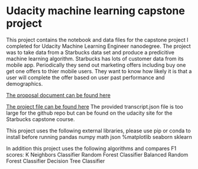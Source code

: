 # Udacity machine learning capstone project

This project contains the notebook and data files for the capstone project I completed for Udacity Machine Learning Engineer nanodegree.  The project was to take data from a Starbucks data set and produce a predicitive machine learning algorithm.  Starbucks has lots of customer data from its mobile app.  Periodically they send out marketing offers including buy one get one offers to thier mobile users.  They want to know how likely it is that a user will complete the offer based on user past performance and demographics.

[The proposal document can be found here](https://github.com/imspartikus/Udacity-ML-capstone/blob/main/Proposal.pdf)

[The project file can be found here](https://github.com/imspartikus/Udacity-ML-capstone/blob/main/Starbucks_Capstone_notebook.ipynb)
The provided transcript.json file is too large for the github repo but can be found on the udacity site for the Starbucks capstone course. 

This project uses the following external libraries, please use pip or conda to install before running
 pandas
 numpy
 math
 json
 %matplotlib
 seaborn
 sklearn
 
 In addition this project uses the following algorithms and compares F1 scores:
  K Neighbors Classifier
  Random Forest Classifier
  Balanced Random Forest Classifier
  Decision Tree Classifier
 
